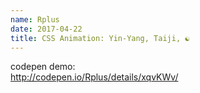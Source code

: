 ```yaml
---
name: Rplus
date: 2017-04-22
title: CSS Animation: Yin-Yang, Taiji, ☯
---
```


codepen demo:  
http://codepen.io/Rplus/details/xqvKWv/
